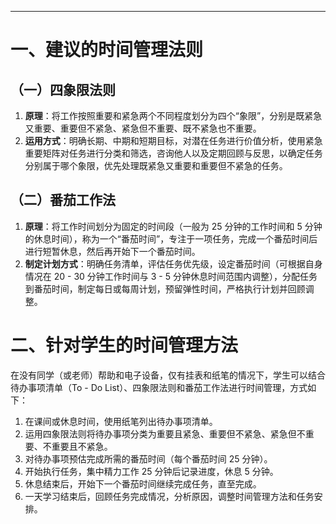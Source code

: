 ---

# 一、建议的时间管理法则

## （一）四象限法则

1. **原理**：将工作按照重要和紧急两个不同程度划分为四个“象限”，分别是既紧急又重要、重要但不紧急、紧急但不重要、既不紧急也不重要。
2. **运用方式**：明确长期、中期和短期目标，对潜在任务进行价值分析，使用紧急重要矩阵对任务进行分类和筛选，咨询他人以及定期回顾与反思，以确定任务分别属于哪个象限，优先处理既紧急又重要和重要但不紧急的任务。



## （二）番茄工作法

1. **原理**：将工作时间划分为固定的时间段（一般为 25 分钟的工作时间和 5 分钟的休息时间），称为一个“番茄时间”，专注于一项任务，完成一个番茄时间后进行短暂休息，然后再开始下一个番茄时间。
2. **制定计划方式**：明确任务清单，评估任务优先级，设定番茄时间（可根据自身情况在 20 - 30 分钟工作时间与 3 - 5 分钟休息时间范围内调整），分配任务到番茄时间，制定每日或每周计划，预留弹性时间，严格执行计划并回顾调整。


# 二、针对学生的时间管理方法

在没有同学（或老师）帮助和电子设备，仅有挂表和纸笔的情况下，学生可以结合待办事项清单（To - Do List）、四象限法则和番茄工作法进行时间管理，方式如下：

1. 在课间或休息时间，使用纸笔列出待办事项清单。
2. 运用四象限法则将待办事项分类为重要且紧急、重要但不紧急、紧急但不重要、不重要且不紧急。
3. 对待办事项预估完成所需的番茄时间（每个番茄时间 25 分钟）。
4. 开始执行任务，集中精力工作 25 分钟后记录进度，休息 5 分钟。
5. 休息结束后，开始下一个番茄时间继续完成任务，直至完成。
6. 一天学习结束后，回顾任务完成情况，分析原因，调整时间管理方法和任务安排。